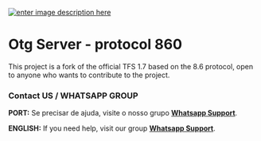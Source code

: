 [![enter image description here](https://camo.githubusercontent.com/fb97722783664ffaa3a44b0bd247898ceb1e8b640aaa44a34c88f146c3da2206/68747470733a2f2f692e706f7374696d672e63632f4d544771747834682f6f74677365727665722d6c6f676f2d617274652e706e67)](https://camo.githubusercontent.com/fb97722783664ffaa3a44b0bd247898ceb1e8b640aaa44a34c88f146c3da2206/68747470733a2f2f692e706f7374696d672e63632f4d544771747834682f6f74677365727665722d6c6f676f2d617274652e706e67)

# Otg Server - protocol 860
This project is a fork of the official TFS 1.7 based on the 8.6 protocol, open to anyone who wants to contribute to the project.

### Contact US / WHATSAPP GROUP

[](https://github.com/otg-br/global-11x#contact-us--whatsapp-group)

**PORT:**  Se precisar de ajuda, visite o nosso grupo  [**Whatsapp Support**](https://chat.whatsapp.com/EWV3dVvS6nt1em7q23FGu7).  

**ENGLISH:**  If you need help, visit our group  [**Whatsapp Support**](https://chat.whatsapp.com/EWV3dVvS6nt1em7q23FGu7).

